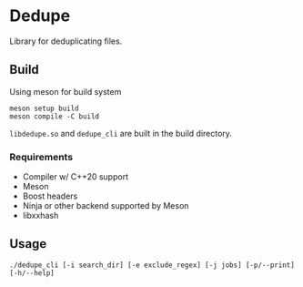 # Dedupe

Library for deduplicating files.

## Build

Using meson for build system

```sh=
meson setup build
meson compile -C build
```

`libdedupe.so` and `dedupe_cli` are built in the build directory.

### Requirements

* Compiler w/ C++20 support
* Meson
* Boost headers
* Ninja or other backend supported by Meson
* libxxhash

## Usage

```sh=
./dedupe_cli [-i search_dir] [-e exclude_regex] [-j jobs] [-p/--print] [-h/--help]
```


